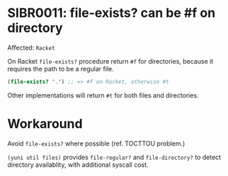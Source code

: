SIBR0011: file-exists? can be #f on directory
=============================================

Affected: `Racket`

On Racket `file-exists?` procedure return `#f` for directories, because 
it requires the path to be a regular file.

```scheme
(file-exists? ".") ;; => #f on Racket, otherwise #t
```

Other implementations will return `#t` for both files and directories.

Workaround
==========

Avoid `file-exists?` where possible (ref. TOCTTOU problem.)

`(yuni util files)` provides `file-regular?` and `file-directory?`
to detect directory availablity, with additional syscall cost.

